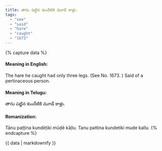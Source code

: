 ```yaml
---
title: తాను పట్టిన కుందేటికి మూడే కాళ్లు.
tags:
  - "see"
  - "said"
  - "hare"
  - "caught"
  - "1673"
---
```


{% capture data %}
#### Meaning in English:
The hare he caught had only three legs.
(See No. 1673. )
Said of a pertinaceous person.

#### Meaning in Telugu:
తాను పట్టిన కుందేటికి మూడే కాళ్లు.

#### Romanization:
Tānu paṭṭina kundēṭiki mūḍē kāḷlu.
Tanu pattina kundetiki mude kallu.
{% endcapture %}

{{ data | markdownify }}

